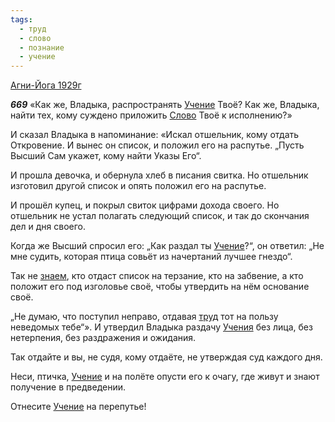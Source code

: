 ```yaml
---
tags:
  - труд
  - слово
  - познание
  - учение
---
```


[Агни-Йога 1929г](https://127.0.0.1:4002/agni/1929)

___669___
«Как же, Владыка, распространять [Учение](../../../tags/#[учение](../../../tags/#учение)) Твоё? Как же, Владыка, найти тех, кому суждено приложить [Слово](../../../tags/#слово) Твоё к исполнению?»   

И сказал Владыка в напоминание: «Искал отшельник, кому отдать Откровение. И вынес он список, и положил его на распутье. „Пусть Высший Сам укажет, кому найти Указы Его“.   

И прошла девочка, и обернула хлеб в писания свитка. Но отшельник изготовил другой список и опять положил его на распутье.   

И прошёл купец, и покрыл свиток цифрами дохода своего. Но отшельник не устал полагать следующий список, и так до скончания дел и дня своего.   

Когда же Высший спросил его: „Как раздал ты [Учение](../../../tags/#[учение](../../../tags/#учение))?“, он ответил: „Не мне судить, которая птица совьёт из начертаний лучшее гнездо“.   

Так не [знаем](../../../tags/#познание), кто отдаст список на терзание, кто на забвение, а кто положит его под изголовье своё, чтобы утвердить на нём основание своё.   

„Не думаю, что поступил неправо, отдавая [труд](../../../tags/#труд) тот на пользу неведомых тебе“». И утвердил Владыка раздачу [Учения](../../../tags/#[учение](../../../tags/#учение)) без лица, без нетерпения, без раздражения и ожидания.   

Так отдайте и вы, не судя, кому отдаёте, не утверждая суд каждого дня.   

Неси, птичка, [Учение](../../../tags/#[учение](../../../tags/#учение)) и на полёте опусти его к очагу, где живут и знают получение в предведении.   

Отнесите [Учение](../../../tags/#[учение](../../../tags/#учение)) на перепутье!